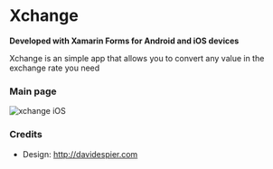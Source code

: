 # Xchange 

**Developed with Xamarin Forms for Android and iOS devices**

Xchange is an simple app that allows you to convert any value in the exchange rate you need

###  Main page 

![xchange iOS](https://i.ibb.co/71zMrbb/xchange-50.png)

### Credits

- Design: http://davidespier.com

